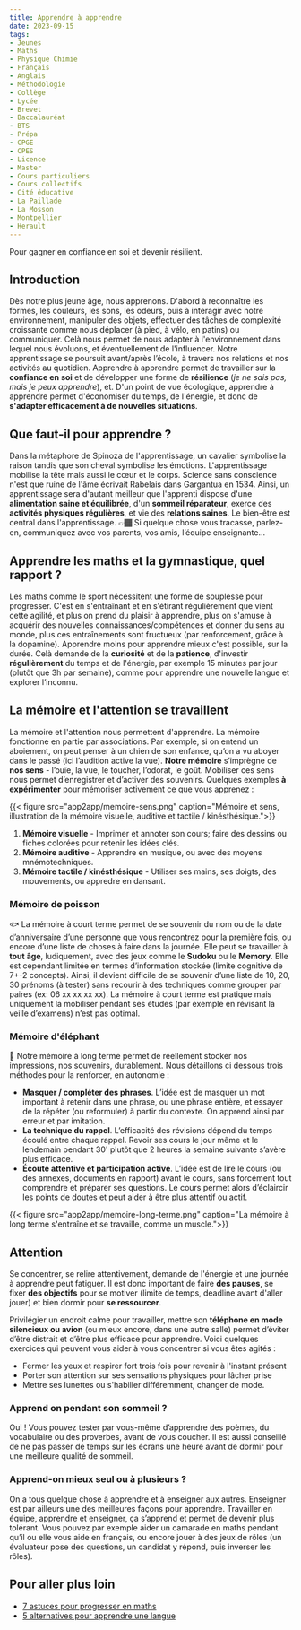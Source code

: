 ```yaml
---
title: Apprendre à apprendre
date: 2023-09-15
tags:
- Jeunes
- Maths
- Physique Chimie
- Français
- Anglais
- Méthodologie
- Collège
- Lycée
- Brevet
- Baccalauréat
- BTS
- Prépa
- CPGE
- CPES
- Licence
- Master
- Cours particuliers
- Cours collectifs
- Cité éducative
- La Paillade
- La Mosson
- Montpellier
- Herault
---
```


Pour gagner en confiance en soi et devenir résilient.

<!--more-->

## Introduction

Dès notre plus jeune âge, nous apprenons. D'abord à reconnaître les formes, les couleurs, les sons, les odeurs, puis à interagir avec notre environnement, manipuler des objets, effectuer des tâches de complexité croissante comme nous déplacer (à pied, à vélo, en patins) ou communiquer. Celà nous permet de nous adapter à l'environnement dans lequel nous évoluons, et éventuellement de l'influencer. Notre apprentissage se poursuit avant/après l’école, à travers nos relations et nos activités au quotidien. Apprendre à apprendre permet de travailler sur la <b>confiance en soi</b> et de développer une forme de <b>résilience</b> (<i>je ne sais pas, mais je peux apprendre</i>), et. D'un point de vue écologique, apprendre à apprendre permet d'économiser du temps, de l'énergie, et donc de <b>s'adapter efficacement à de nouvelles situations</b>.

## Que faut-il pour apprendre ?

Dans la métaphore de Spinoza de l'apprentissage, un cavalier symbolise la raison tandis que son cheval symbolise les émotions. L'apprentissage mobilise la tête mais aussi le cœur et le corps. Science sans conscience n'est que ruine de l'âme écrivait Rabelais dans Gargantua en 1534. Ainsi, un apprentissage sera d'autant meilleur que l'apprenti dispose d'une <b>alimentation saine et équilibrée</b>, d'un <b>sommeil réparateur</b>, exerce des <b>activités physiques régulières</b>, et vie des <b>relations saines</b>. Le bien-être est central dans l'apprentissage. 👉🏾 Si quelque chose vous tracasse, parlez-en, communiquez avec vos parents, vos amis, l’équipe enseignante…

## Apprendre les maths et la gymnastique, quel rapport ?

Les maths comme le sport nécessitent une forme de souplesse pour progresser. C'est en s'entraînant et en s'étirant régulièrement que vient cette agilité, et plus on prend du plaisir à apprendre, plus on s'amuse à acquérir des nouvelles connaissances/compétences et donner du sens au monde, plus ces entraînements sont fructueux (par renforcement, grâce à la dopamine). Apprendre moins pour apprendre mieux c'est possible, sur la durée. Celà demande de la <b>curiosité</b> et de la <b>patience</b>, d'investir <b>régulièrement</b> du temps et de l'énergie, par exemple 15 minutes par jour (plutôt que 3h par semaine), comme pour apprendre une nouvelle langue et explorer l’inconnu.

## La mémoire et l'attention se travaillent

La mémoire et l'attention nous permettent d'apprendre.
La mémoire fonctionne en partie par associations. Par exemple, si on entend un aboiement, on peut penser à un chien de son enfance, qu’on a vu aboyer dans le passé (ici l’audition active la vue). <b>Notre mémoire</b> s’imprègne de <b>nos sens</b> - l’ouïe, la vue, le toucher, l’odorat, le goût. Mobiliser ces sens nous permet d’enregistrer et d’activer des souvenirs. Quelques exemples <b>à expérimenter</b> pour mémoriser activement ce que vous apprenez :

{{< figure src="app2app/memoire-sens.png" caption="Mémoire et sens, illustration de la mémoire visuelle, auditive et tactile / kinésthésique.">}}

1. <b>Mémoire visuelle</b> - Imprimer et annoter son cours; faire des dessins ou fiches colorées pour retenir les idées clés.
2. <b>Mémoire auditive</b> - Apprendre en musique, ou avec des moyens mnémotechniques.
3. <b>Mémoire tactile / kinésthésique</b> - Utiliser ses mains, ses doigts, des mouvements, ou appredre en dansant.

### Mémoire de poisson

🐟 La mémoire à court terme permet de se souvenir du nom ou de la date d’anniversaire d’une personne que vous rencontrez pour la première fois, ou encore d’une liste de choses à faire dans la journée. Elle peut se travailler à <b>tout âge</b>, ludiquement, avec des jeux comme le <b>Sudoku</b> ou le <b>Memory</b>. Elle est cependant limitée en termes d’information stockée (limite cognitive de 7+-2 concepts). Ainsi, il devient difficile de se souvenir d’une liste de 10, 20, 30 prénoms (à tester) sans recourir à des techniques comme grouper par paires (ex: 06 xx xx xx xx). La mémoire à court terme est pratique mais uniquement la mobiliser pendant ses études (par exemple en révisant la veille d’examens) n’est pas optimal.

### Mémoire d'éléphant

🐘 Notre mémoire à long terme permet de réellement stocker nos impressions, nos souvenirs, durablement. Nous détaillons ci dessous trois méthodes pour la renforcer, en autonomie :
- <b>Masquer / compléter des phrases</b>. L’idée est de masquer un mot important à retenir dans une phrase, ou une phrase entière, et essayer de la répéter (ou reformuler) à partir du contexte. On apprend ainsi par erreur et par imitation.
- <b>La technique du rappel</b>. L’efficacité des révisions dépend du temps écoulé entre chaque rappel. Revoir ses cours le jour même et le lendemain pendant 30' plutôt que 2 heures la semaine suivante s’avère plus efficace.
- <b>Écoute attentive et participation active</b>. L’idée est de lire le cours (ou des annexes, documents en rapport) avant le cours, sans forcément tout comprendre et préparer ses questions. Le cours permet alors d’éclaircir les points de doutes et peut aider à être plus attentif ou actif.

{{< figure src="app2app/memoire-long-terme.png" caption="La mémoire à long terme s'entraîne et se travaille, comme un muscle.">}}

## Attention

Se concentrer, se relire attentivement, demande de l'énergie et une journée à apprendre peut fatiguer. Il est donc important de faire <b>des pauses</b>, se fixer <b>des objectifs</b> pour se motiver (limite de temps, deadline avant d'aller jouer) et bien dormir pour <b>se ressourcer</b>.

Privilégier un endroit calme pour travailler, mettre son <b>téléphone en mode silencieux ou avion</b> (ou mieux encore, dans une autre salle) permet d’éviter d’être distrait et d’être plus efficace pour apprendre. Voici quelques exercices qui peuvent vous aider à vous concentrer si vous êtes agités :
- Fermer les yeux et respirer fort trois fois pour revenir à l'instant présent
- Porter son attention sur ses sensations physiques pour lâcher prise
- Mettre ses lunettes ou s'habiller différemment, changer de mode.

### Apprend on pendant son sommeil ?

Oui ! Vous pouvez tester par vous-même d’apprendre des poèmes, du vocabulaire ou des proverbes, avant de vous coucher. Il est aussi conseillé de ne pas passer de temps sur les écrans une heure avant de dormir pour une meilleure qualité de sommeil.

### Apprend-on mieux seul ou à plusieurs ?

On a tous quelque chose à apprendre et à enseigner aux autres. Enseigner est par ailleurs une des meilleures façons pour apprendre. Travailler en équipe, apprendre et enseigner, ça s’apprend et permet de devenir plus tolérant. Vous pouvez par exemple aider un camarade en maths pendant qu’il ou elle vous aide en français, ou encore jouer à des jeux de rôles (un évaluateur pose des questions, un candidat y répond, puis inverser les rôles).

## Pour aller plus loin
- [7 astuces pour progresser en maths](mtpcours.fr/p/7-astuces-pour-progresser-en-maths/)
- [5 alternatives pour apprendre une langue](mtpcours.fr/p/language-learning/)